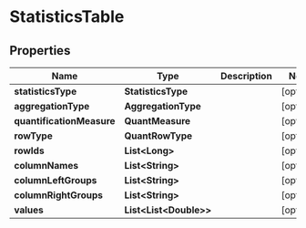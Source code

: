 

# StatisticsTable


## Properties

| Name | Type | Description | Notes |
|------------ | ------------- | ------------- | -------------|
|**statisticsType** | **StatisticsType** |  |  [optional] |
|**aggregationType** | **AggregationType** |  |  [optional] |
|**quantificationMeasure** | **QuantMeasure** |  |  [optional] |
|**rowType** | **QuantRowType** |  |  [optional] |
|**rowIds** | **List&lt;Long&gt;** |  |  [optional] |
|**columnNames** | **List&lt;String&gt;** |  |  [optional] |
|**columnLeftGroups** | **List&lt;String&gt;** |  |  [optional] |
|**columnRightGroups** | **List&lt;String&gt;** |  |  [optional] |
|**values** | **List&lt;List&lt;Double&gt;&gt;** |  |  [optional] |



